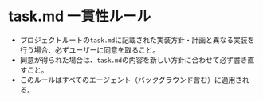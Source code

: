 # task.md 一貫性ルール

- プロジェクトルートの`task.md`に記載された実装方針・計画と異なる実装を行う場合、必ずユーザーに同意を取ること。
- 同意が得られた場合は、`task.md`の内容を新しい方針に合わせて必ず書き直すこと。
- このルールはすべてのエージェント（バックグラウンド含む）に適用される。
